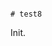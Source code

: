                                                                                                                                                                                                                                                                               # test8

Init.
